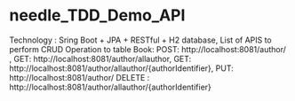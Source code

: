 # needle_TDD_Demo_API
Technology : Sring Boot + JPA + RESTful + H2 database,
List of APIS to perform CRUD Operation to table Book: 
POST: http://localhost:8081/author/  , 
GET:   http://localhost:8081/author/allauthor,
GET:   http://localhost:8081/author/allauthor/{authorIdentifier}, 
PUT:    http://localhost:8081/author/
DELETE : http://localhost:8081/author/allauthor/{authorIdentifier}



